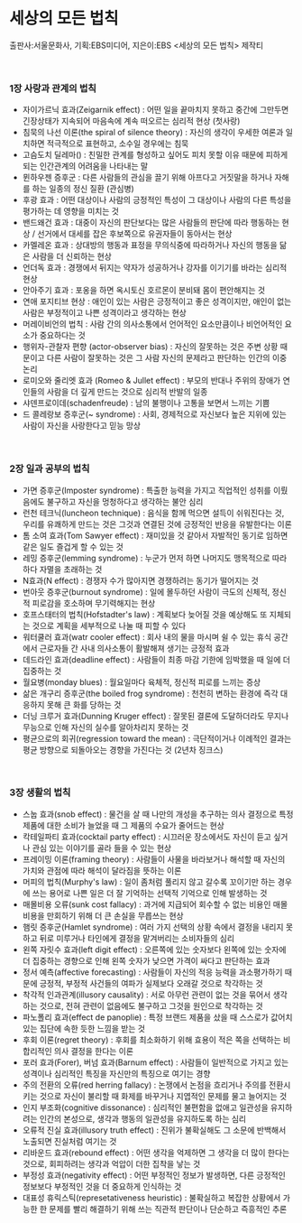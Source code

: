 # 세상의 모든 법칙

출판사:서울문화사, 기획:EBS미디어, 지은이:EBS <세상의 모든 법칙> 제작티

<br>

### **1장 사랑과 관계의 법칙**

- 자이가르닉 효과(Zeigarnik effect) : 어떤 일을 끝마치지 못하고 중간에 그만두면 긴장상태가 지속되어 마음속에 계속 떠오르는 심리적 현상 (첫사랑)
- 침묵의 나선 이론(the spiral of silence theory) : 자신의 생각이 우세한 여론과 일치하면 적극적으로 표현하고, 소수일 경우에는 침묵
- 고슴도치 딜레마() : 친밀한 관계를 형성하고 싶어도 피치 못할 이유 때문에 피하게 되는 인간관계의 어려움을 나타내는 말
- 뮌하우젠 증후군 : 다른 사람들의 관심을 끌기 위해 아프다고 거짓말을 하거나 자해를 하는 일종의 정신 질환 (관심병)
- 후광 효과 : 어떤 대상이나 사람의 긍정적인 특성이 그 대상이나 사람의 다른 특성을 평가하는 데 영향을 미치는 것
- 밴드왜건 효과 : 대중이 자신의 판단보다는 많은 사람들의 판단에 따라 행동하는 현상 / 선거에서 대세를 잡은 후보쪽으로 유권자들이 동아서는 현상
- 카멜레온 효과 : 상대방의 행동과 표정을 무의식중에 따라하거나 자신의 행동을 닮은 사람을 더 신뢰하는 현상
- 언더독 효과 : 경쟁에서 뒤지는 약자가 성공하거나 강자를 이기기를 바라는 심리적 현상
- 안아주기 효과 : 포옹을 하면 옥시토신 호르몬이 분비돼 몸이 편안해지는 것
- 연애 포지티브 현상 : 애인이 있는 사람은 긍정적이고 좋은 성격이지만, 애인이 없는 사람은 부정적이고 나쁜 성격이라고 생각하는 현상
- 머레이비언의 법칙 : 사람 간의 의사소통에서 언어적인 요소만큼이나 비언어적인 요소가 중요하다는 것
- 행위자-관찰자 편향 (actor-observer bias) : 자신의 잘못하는 것은 주변 상황 때문이고 다른 사람이 잘못하는 것은 그 사람 자신의 문제라고 판단하는 인간의 이중 논리
- 로미오와 줄리엣 효과 (Romeo & Jullet effect) : 부모의 반대나 주위의 장애가 연인들의 사람을 더 깊게 만드는 것으로 심리적 반발의 일종
- 샤덴프로이데(schadenfreude) : 남의 불행이나 고통을 보면서 느끼는 기쁨
- 드 콜레랑보 증후군(~ syndrome) : 사회, 경제적으로 자신보다 높은 지위에 있는 사람이 자신을 사랑한다고 믿능 망상 

<br>

### **2장 일과 공부의 법칙**

- 가면 증후군(Imposter syndrome) : 특출한 능력을 가지고 직업적인 성취를 이뤘음에도 불구하고 자신을 멍청하다고 생각하는 불안 심리
- 런천 테크닉(luncheon technique) : 음식을 함께 먹으면 설득이 쉬워진다는 것, 우리를 유쾌하게 만드는 것은 그것과 연결된 것에 긍정적인 반응을 유발한다는 이론
- 톰 소여 효과(Tom Sawyer effect) : 재미있을 것 같아서 자발적인 동기로 임하면 같은 일도 즐겁게 할 수 있는 것
- 레밍 증후군(lemming syndrome) : 누군가 먼저 하면 나머지도 맹목적으로 따라 하다 자멸을 초래하는 것
- N효과(N effect) : 경쟁자 수가 많아지면 경쟁하려는 동기가 떨어지는 것
- 번아웃 증후군(burnout syndrome) : 일에 몰두하던 사람이 극도의 신체적, 정신적 피로감을 호소하며 무기력해지는 현상
- 호프스태터의 법칙(Hofstadter's law) : 계획보다 늦어질 것을 예상해도 또 지체되는 것으로 계획을 세부적으로 나눌 때 피할 수 있다
- 워터쿨러 효과(watr cooler effect) : 회사 내의 물을 마시며 쉴 수 있는 휴식 공간에서 근로자들 간 사내 의사소통이 활발해져 생기는 긍정적 효과
- 데드라인 효과(deadline effect) : 사람들이 최종 마감 기한에 임박했을 때 일에 더 집중하는 것
- 월요병(monday blues) : 월요일마다 육체적, 정신적 피로를 느끼는 증상
- 삶은 개구리 증후군(the boiled frog syndrome) : 천천히 변하는 환경에 즉각 대응하지 못해 큰 화를 당하는 것
- 더닝 크루거 효과(Dunning Kruger effect) : 잘못된 결론에 도달하더라도 무지나 무능으로 인해 자신의 실수를 알아차리지 못하는 것
- 평균으로의 회귀(regression toward the mean) : 극단적이거나 이례적인 결과는 평균 방향으로 되돌아오는 경향을 가진다는 것 (2년차 징크스)

<br>

### **3장 생활의 법칙**

- 스눕 효과(snob effect) : 물건을 살 때 나만의 개성을 추구하는 의사 결정으로 특정 제품에 대한 소비가 늘었을 때 그 제품의 수요가 줄어드는 현상
- 칵테일파티 효과(cocktail party effect) : 시끄러운 장소에서도 자신이 듣고 싶거나 관심 있는 이야기를 골라 들을 수 있는 현상
- 프레이밍 이론(framing theory) : 사람들이 사물을 바라보거나 해석할 때 자신의 가치와 관점에 따라 해석이 달라짐을 뜻하는 이론
- 머피의 법칙(Murphy's law) : 일이 좀처럼 풀리지 않고 갈수록 꼬이기만 하는 경우에 쓰는 용어로 나쁜 일은 더 잘 기억하는 선택적 기억으로 인해 발생하는 것
- 매몰비용 오류(sunk cost fallacy) : 과거에 지급되어 회수할 수 없는 비용인 매몰비용을 만회하기 위해 더 큰 손실을 무릅쓰는 현상
- 햄릿 증후군(Hamlet syndrome) : 여러 가지 선택의 상황 속에서 결정을 내리지 못하고 뒤로 미루거나 타인에게 결정을 맡겨버리는 소비자들의 심리
- 왼쪽 자릿수 효과(left digit effect) : 오른쪽에 있는 숫자보다 왼쪽에 있는 숫자에 더 집중하는 경향으로 인해 왼쪽 숫자가 낮으면 가격이 싸다고 판단하는 효과
- 정서 예측(affective forecasting) : 사람들이 자신의 적응 능력을 과소평가하기 때문에 긍정적, 부정적 사건들의 여파가 실제보다 오래갈 것으로 착각하는 것
- 착각적 인과관계(illusory causality) : 서로 아무런 관련이 없는 것을 묶어서 생각하는 것으로, 전혀 관련이 없음에도 불구하고 그것을 원인으로 착각하는 것
- 파노폴리 효과(effect de panoplie) : 특정 브랜드 제품을 샀을 때 스스로가 값어치 있는 집단에 속한 듯한 느낌을 받는 것
- 후회 이론(regret theory) : 후회를 최소화하기 위해 효용이 적은 쪽을 선택하는 비합리적인 의사 결정을 한다는 이론
- 포러 효과(Forer), 버넘 효과(Barnum effect) : 사람들이 일반적으로 가지고 있는 성격이나 심리적인 특징을 자신만의 특징으로 여기는 경향
- 주의 전환의 오류(red herring fallacy) : 논쟁에서 논점을 흐리거나 주의를 전환시키는 것으로 자신이 불리할 때 화제를 바꾸거나 지엽적인 문제를 물고 늘어지는 것
- 인지 부조화(cognitive dissonance) : 심리적인 불편함을 없애고 일관성을 유지하려는 인간의 본성으로, 생각과 행동의 일관성을 유지하도록 하는 심리
- 오류적 진실 효과(illusory truth effect) : 진위가 불확실해도 그 소문에 반백해서 노출되면 진실처럼 여기는 것
- 리바운드 효과(rebound effect) : 어떤 생각을 억제하면 그 생각을 더 많이 한다는 것으로, 회피하려는 생각과 억압이 더한 집착을 낳는 것
- 부정성 효과(negativity effect) : 어떤 부정적인 정보가 발생하면, 다른 긍정적인 정보보다 부정적인 것을 더 중요하게 인식하는 것
- 대표성 휴릭스틱(represetativeness heuristic) : 불확실하고 복잡한 상황에서 가능한 한 문제를 빨리 해결하기 위해 쓰는 직관적 판단이나 단순하고 즉흥적인 추론